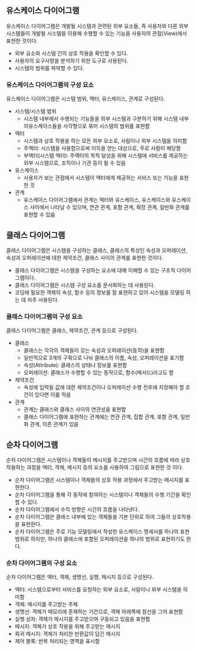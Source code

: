 ## 유스케이스 다이어그램

유스케이스 다이어그램은 개발될 시스템과 관련된 외부 요소들, 즉 사용자와 다른 외부 시스템들이 개발될 시스템을 이용해 수행할 수 있는 기능을 사용자의 관점(View)에서 표현한 것이다.

- 외부 요소와 시스템 간의 상호 작용을 확인할 수 있다.
- 사용자의 요구사항을 분석하기 위한 도구로 사용된다.
- 시스템의 범위를 파악할 수 있다.

### 유스케이스 다이어그램의 구성 요소

유스케이스 다이어그램은 시스템 범위, 액터, 유스케이스, 관계로 구성된다.

- 시스템/시스템 범위
  - 시스템 내부에서 수행되는 기능들을 외부 시스템과 구분하기 위해 시스템 내부의유스케이스들을 사각형으로 묶어 시스템의 범위를 표현함
- 액터
  - 시스템과 상호 작용을 하는 모든 외부 요소로, 사람이나 외부 시스템을 의미함
  - 주액터: 시스템을 사용함으로써 이득을 얻는 대상으로, 주로 사람이 해당함
  - 부액터(시스템 액터): 주액터의 목적 달성을 위해 시스템에 서비스를 제공하는 외부 시스템으로, 조직이나 기관 등이 될 수 있음
- 유스케이스
  - 사용자가 보는 관점에서 시스템이 액터에게 제공하는 서비스 또는 기능을 표현한 것
- 관계
  - 유스케이스 다이어그램에서 관계는 액터와 유스케이스, 유스케이스와 유스케이스 사이에서 나타날 수 있으며, 연관 관계, 포함 관계, 확장 관계, 일반화 관계를 표현할 수 있음
 
## 클래스 다이어그램

클래스 다이어그램은 시스템을 구성하는 클래스, 클래스의 특성인 속성과 오퍼레이션, 속성과 오퍼레이션에 대한 제약조건, 클래스 사이의 관계를 표현한 것이다.

- 클래스 다이어그램은 시스템을 구성하는 요소에 대해 이해할 수 있는 구조적 다이어그램이다.
- 클래스 다이어그램은 시스템 구성 요소를 문서화하는 데 사용된다.
- 코딩에 필요한 객체의 속성, 함수 등의 정보를 잘 표현하고 있어 시스템을 모델링 하는 데 자주 사용된다.

### 클래스 다이어그램의 구성 요소

클래스 다이어그램은 클래스, 제약조건, 관계 등으로 구성된다.

- 클래스
  - 클래스는 각각의 객체들이 갖는 속성과 오퍼레이션(동작)을 표현함
  - 일반적으로 3개의 구획으로 나눠 클래스의 이름, 속성, 오퍼레이션을 표기함
  - 속성(Attribute): 클래스의 상태나 정보를 표현함
  - 오퍼레이션: 클래스가 수행할 수 있는 동작으로, 함수(메서드)라고도 함
- 제약조건
  - 속성에 입력될 값에 대한 제약조건이나 오퍼레이션 수행 전후에 지정해야 할 조건이 있다면 이를 적음
- 관계
  - 관계는 클래스와 클래스 사이의 연관성을 표현함
  - 클래스 다이어그램에 표현하는 관계에는 연관 관계, 집합 관계, 포함 관계, 일반화 관계, 의존 관계가 있음
 
## 순차 다이어그램

순차 다이어그램은 시스템이나 객체들이 메시지를 주고받으며 시간의 흐름에 따라 상호 작용하는 과정을 액터, 객체, 메시지 등의 요소를 사용하여 그림으로 표현한 것 이다.

- 순차 다이어그램은 시스템이나 객체들의 상호 작용 과정에서 주고받는 메시지를 표현한다.
- 순차 다이어그램을 통해 각 동작에 참여하는 시스템이나 객체들의 수행 기간을 확인할 수 있다.
- 순차 다이어그램에서 수직 방향은 시간의 흐름을 나타낸다.
- 순차 다이어그램은 클래스 내부에 있는 객체들을 기본 단위로 하여 그들의 상호작용을 표현한다.
- 순차 다이어그램은 주로 기능 모델링에서 작성한 유스케이스 명세서를 하나의 표현 범위로 하지만, 하나의 클래스에 포함된 오퍼레이션을 하나의 범위로 표현하기도 한다.

### 순차 다이어그램의 구성 요소

순차 다이어그램은 액터, 객체, 생명선, 실행, 메시지 등으로 구성된다.

- 액터: 시스템으로부터 서비스를 요청하는 외부 요소로, 사람이나 외부 시스템을 의미함
- 객체: 메시지를 주고받는 주체
- 생명선: 객체가 메모리에 존재하는 기간으로, 객체 아래쪽에 점선을 그어 표현함
- 실행 상자: 객체가 메시지를 주고받으며 구동되고 있음을 표현함
- 메시지: 객체가 상호 작용을 위해 주고받는 메시지
- 회귀 메시지: 객체가 처리한 반환값이 담긴 메시지
- 제어 블록: 반복 처리되는 영역을 표시함
